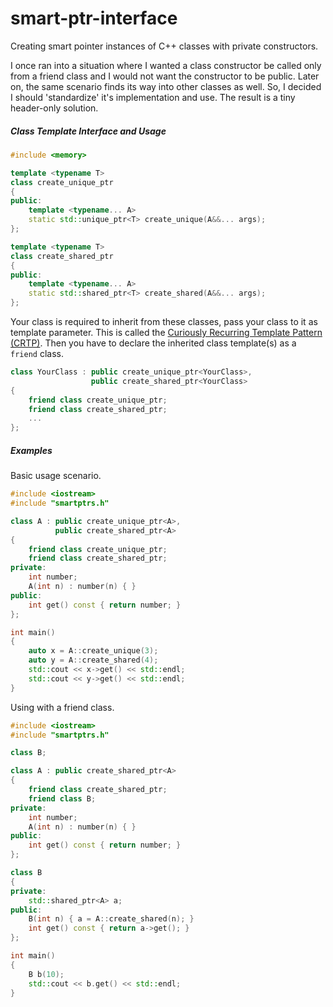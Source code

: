 # smart-ptr-interface
Creating smart pointer instances of C++ classes with private constructors.

I once ran into a situation where I wanted a class constructor be called only from a friend class and I would not want the constructor to be public.
Later on, the same scenario finds its way into other classes as well.
So, I decided I should 'standardize' it's implementation and use.
The result is a tiny header-only solution.

##### Class Template Interface and Usage

``` cpp
#include <memory>

template <typename T>
class create_unique_ptr
{
public:
    template <typename... A>
    static std::unique_ptr<T> create_unique(A&&... args);
};

template <typename T>
class create_shared_ptr
{
public:
    template <typename... A>
    static std::shared_ptr<T> create_shared(A&&... args);
};
```

Your class is required to inherit from these classes, pass your class to it as template parameter.
This is called the [Curiously Recurring Template Pattern (CRTP)](https://en.wikipedia.org/wiki/Curiously_recurring_template_pattern).
Then you have to declare the inherited class template(s) as a `friend` class.

``` cpp
class YourClass : public create_unique_ptr<YourClass>,
                  public create_shared_ptr<YourClass>
{
    friend class create_unique_ptr;
    friend class create_shared_ptr;
    ...
};
```

##### Examples

Basic usage scenario.

``` cpp
#include <iostream>
#include "smartptrs.h"

class A : public create_unique_ptr<A>,
          public create_shared_ptr<A>
{
    friend class create_unique_ptr;
    friend class create_shared_ptr;
private:
    int number;
    A(int n) : number(n) { }
public:
    int get() const { return number; }
};

int main()
{
    auto x = A::create_unique(3);
    auto y = A::create_shared(4);
    std::cout << x->get() << std::endl;
    std::cout << y->get() << std::endl;
}
```

Using with a friend class.

``` cpp
#include <iostream>
#include "smartptrs.h"

class B;                                      

class A : public create_shared_ptr<A>
{
    friend class create_shared_ptr;
    friend class B;
private:
    int number;
    A(int n) : number(n) { }
public:
    int get() const { return number; }
};

class B
{
private:
    std::shared_ptr<A> a;
public:
    B(int n) { a = A::create_shared(n); }
    int get() const { return a->get(); }
};

int main()
{
    B b(10);
    std::cout << b.get() << std::endl;
}
```
